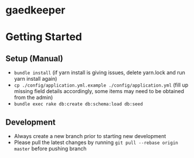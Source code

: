 # gaedkeeper

# Getting Started

## Setup (Manual)

 - `bundle install` (if yarn install is giving issues, delete yarn.lock and run yarn install again)
 - `cp ./config/application.yml.example ./config/application.yml` (fill up missing field details accordingly, some items may need to be obtained from the admin)
 - `bundle exec rake db:create db:schema:load db:seed`

## Development

 - Always create a new branch prior to starting new development
 - Please pull the latest changes by running `git pull --rebase origin master` before pushing branch


